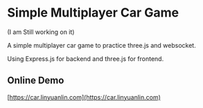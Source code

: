 # Simple Multiplayer Car Game

(I am Still working on it)

A simple multiplayer car game to practice three.js and websocket.

Using Express.js for backend and three.js for frontend.

## Online Demo

[https://car.linyuanlin.com](https://car.linyuanlin.com)
